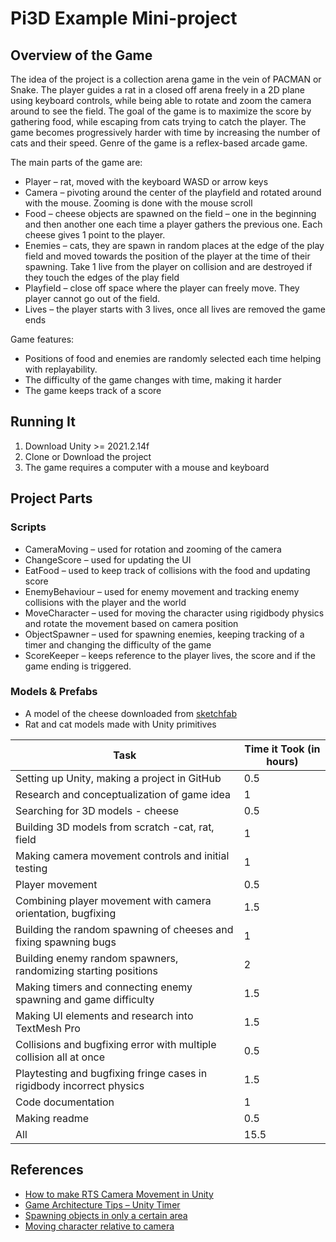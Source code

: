 # Pi3D Example Mini-project

## Overview of the Game
The idea of the project is a collection arena game in the vein of PACMAN or Snake. The player guides a rat in a closed off arena freely in a 2D plane using keyboard controls, while being able to rotate and zoom the camera around to see the field. The goal of the game is to maximize the score by gathering food, while escaping from cats trying to catch the player. The game becomes progressively harder with time by increasing the number of cats and their speed. Genre of the game is a reflex-based arcade game.

The main parts of the game are:
-	Player – rat, moved with the keyboard WASD or arrow keys
-	Camera – pivoting around the center of the playfield and rotated around with the mouse. Zooming is done with the mouse scroll
-	Food – cheese objects are spawned on the field – one in the beginning and then another one each time a player gathers the previous one. Each cheese gives 1 point to the player.
-	Enemies – cats, they are spawn in random places at the edge of the play field and moved towards the position of the player at the time of their spawning. Take 1 live from the player on collision and are destroyed if they touch the edges of the play field
-	Playfield – close off space where the player can freely move. They player cannot go out of the field.
-	Lives – the player starts with 3 lives, once all lives are removed the game ends

Game features:
- Positions of food and enemies are randomly selected each time helping with replayability.
- The difficulty of the game changes with time, making it harder
- The game keeps track of a score

## Running It
1. Download Unity >= 2021.2.14f
2. Clone or Download the project 
3. The game requires a computer with a mouse and keyboard

## Project Parts

### Scripts
- CameraMoving – used for rotation and zooming of the camera
- ChangeScore – used for updating the UI
- EatFood – used to keep track of collisions with the food and updating score
- EnemyBehaviour – used for enemy movement and tracking enemy collisions with the player and the world
- MoveCharacter – used for moving the character using rigidbody physics and rotate the movement based on camera position
- ObjectSpawner – used for spawning enemies, keeping tracking of a timer and changing the difficulty of the game
- ScoreKeeper – keeps reference to the player lives, the score and if the game ending is triggered.

### Models & Prefabs
- A model of the cheese downloaded from [sketchfab](https://sketchfab.com/3d-models/cheese-78642517ca7e43b495e73509810fbbe1)
- Rat and cat models made with Unity primitives

| **Task**                                                                | **Time it Took (in hours)** |
|--------------------------------------------------------------------------------|------------------------------------|
|     Setting up   Unity, making a project in GitHub                             |     0.5                            |
|     Research and   conceptualization of game idea                              |     1                              |
|     Searching for   3D models - cheese                                         |     0.5                            |
|     Building 3D   models from scratch -cat, rat, field                         |     1                              |
|     Making camera   movement controls and initial testing                      |     1                              |
|     Player   movement                                                          |     0.5                            |
|     Combining   player movement with camera orientation, bugfixing             |     1.5                            |
|     Building the   random spawning of cheeses and fixing spawning bugs         |     1                              |
|     Building   enemy random spawners, randomizing starting positions           |     2                              |
|     Making timers   and connecting enemy spawning and game difficulty          |     1.5                            |
|     Making UI   elements and research into TextMesh Pro                        |     1.5                            |
|     Collisions   and bugfixing error with multiple collision all at once       |     0.5                            |
|     Playtesting   and bugfixing fringe cases in rigidbody incorrect physics    |     1.5                            |
|     Code   documentation                                                       |     1                              |
|     Making readme                                                              |     0.5                            |
|     All                                                                        |     15.5                           |

## References
- [How to make RTS Camera Movement in Unity](https://www.youtube.com/watch?v=cfjLQrMGEb4&t=1s&ab_channel=Brackeys)
- [Game Architecture Tips – Unity Timer](https://www.youtube.com/watch?v=pRjTM3pzqDw&ab_channel=DapperDino)
- [Spawning objects in only a certain area](https://forum.unity.com/threads/spawning-objects-in-only-a-certain-area.611167/) 
- [Moving character relative to camera](https://forum.unity.com/threads/moving-character-relative-to-camera.383086/)





